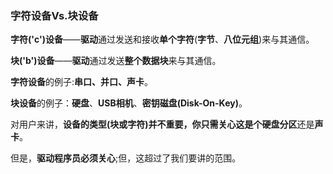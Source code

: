 ### 字符设备Vs.块设备

**字符('c')设备**——**驱动**通过发送和接收**单个字符**(**字节**、**八位元组**)来与其通信。

**块('b')设备**——**驱动**通过发送**整个数据块**来与其通信。

**字符设备**的例子:**串口、并口、声卡**。

**块设备**的例子：**硬盘**、**USB相机**、**密钥磁盘(Disk-On-Key)**。

对用户来讲，**设备的类型(**块或字符)并不重要，你只需关心这是个**硬盘分区**还是**声卡**。

但是，**驱动程序员必须关心**;但，这超过了我们要讲的范围。